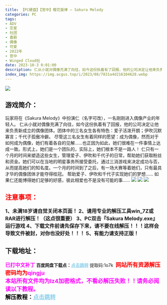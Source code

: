 ```yaml
---
title: 【PC硬盘】【官中】樱花旋律 – Sakura Melody
categories: PC
tags:
- ADV
- 恋爱
- 社团
- 喜剧
- 偶像
- 可爱
- 2022年
- 官中
- Winged Cloud社
date: 2023-10-3 0:01:00
description: 仁从小就对偶像充满了向往，如今这份执着有了回报，他的公司决定让他来负责新成立的偶像团体。团体中的三名女生各有特色：爱子活泼开朗；伊吹沉默寡言；千代子孤傲冷僻。尽管这三名女生有着同样的愿望：成为偶像，然而对于如何成为偶像，她们有着各自的见解……也正因为如此，她们很难在一件事情上达成一致。形式上，她们是一个团队的，实际上，她们根本不是一路人！
index_img: https://img.acgus.top/i/2023/08/7831a4d216104628.webp
---
```

![](https://img.acgus.top/i/2023/08/7831a4d216104628.webp)
## 游戏简介：
玩家将在《Sakura Melody》中扮演仁（名字可改），一名刚刚进入偶像产业的年轻人。
仁从小就对偶像充满了向往，如今这份执着有了回报，他的公司决定让他来负责新成立的偶像团体。团体中的三名女生各有特色：爱子活泼开朗；伊吹沉默寡言；千代子孤傲冷僻。
尽管这三名女生有着同样的愿望：成为偶像，然而对于如何成为偶像，她们有着各自的见解……也正因为如此，她们很难在一件事情上达成一致。形式上，她们是一个团队的，实际上，她们根本不是一路人！
仁只有一个月的时间来塑造这些女生，管理爱子、伊吹和千代子的日常，帮助她们获取粉丝和资金。她们可以在当地的明星事务所接受委托，通过三消游戏来决定成功与否，从而提高她们的知名度。一个月的时间到了之后，有一场大赛等着她们，只有最具才华的偶像团体才能夺得桂冠。
帮助爱子、伊吹和千代子实现她们的梦想……
如果仁还能博得她们足够的好感，彼此相爱也不是没有可能的事……
![](https://img.acgus.top/i/2023/08/5958b10727104641.webp)
![](https://img.acgus.top/i/2023/08/6e4df95d35104637.webp)
![](https://img.acgus.top/i/2023/08/4d64f5dae2104633.webp)




## <font color=#FF0000 >注意事项：</font>
<font size=3><b>1、未满18岁请自觉关闭本页面！
2、请用专业的解压工具win_7Z或RAR进行解压！（这点很重要）
3、PC双击『Sakura Melody.exe』运行游戏
4、下载文件前请先保存下来，请不要在线解压！！！这样会导致文件被封，对你也没好处！！！
5、有能力请支持正版！</b></font>

## 下载地址：
<font color=#FF00FF size=3><b>已打中文补丁</b></font>
<b>百度网盘下载点：</b><a href="https://pan.baidu.com/s/1SAPs3BLM7rB0TrTv_hw3QQ?pwd=1o7k" style="color: #87CEEB;"><b>点击跳转</b></a> 提取码:1o7k
<a style="padding: 0" href="https://post.qingju.org/AD/"><img style="max-width:100%" src="https://img.acgus.top/i/2024/07/478f689b8021d8d499ab43d21acf137a.gif" alt=""></a>
<b><font color=#FF0000 size=4>网站所有资源解压密码均为</b></font><b><font color=#FF00FF size=4>qingju</font><font color=#FF0000 ></font></b><br><b><font color=#FF00FF size=4>本站所有文件均为lz4加密格式，不看必解压失败！！请务必阅读以下教程。</b></font><br><b><font color=#000 size=4>解压教程：</b><a href="https://post.qingju.org/tutorial/000/" style="color: #87CEEB;"><b>点击跳转</b></a>
